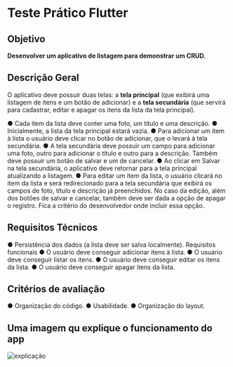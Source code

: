 # Teste Prático Flutter

## Objetivo
**Desenvolver um aplicativo de listagem para demonstrar um CRUD.**

## Descrição Geral
O aplicativo deve possuir duas telas: a **tela principal** (que exibirá uma listagem de itens e um
botão de adicionar) e a **tela secundária** (que servirá para cadastrar, editar e apagar os itens
da lista da tela principal).

● Cada item da lista deve conter uma foto, um título e uma descrição.
● Inicialmente, a lista da tela principal estará vazia.
● Para adicionar um item à lista o usuário deve clicar no botão de adicionar, que o
levará à tela secundária.
● A tela secundária deve possuir um campo para adicionar uma foto, outro para
adicionar o título e outro para a descrição. Também deve possuir um botão de salvar
e um de cancelar.
● Ao clicar em Salvar na tela secundária, o aplicativo deve retornar para a tela
principal atualizando a listagem.
● Para editar um item da lista, o usuário clicará no item da lista e será redirecionado
para a tela secundária que exibirá os campos de foto, título e descrição já
preenchidos. No caso da edição, além dos botões de salvar e cancelar, também
deve ser dada a opção de apagar o registro. Fica a critério do desenvolvedor onde
incluir essa opção.

## Requisitos Técnicos

● Persistência dos dados (a lista deve ser salva localmente).
Requisitos funcionais
● O usuário deve conseguir adicionar itens à lista.
● O usuário deve conseguir listar os itens.
● O usuário deve conseguir editar os itens da lista.
● O usuário deve conseguir apagar itens da lista.

## Critérios de avaliação
● Organização do código.
● Usabilidade.
● Organização do layout.

## Uma imagem qu explique o funcionamento do app

![explicação]([Teste_Pratico_Flutter\foto\explicação.png](https://github.com/jGledsonSilva/Teste_Pratico_Flutter/blob/main/foto/explica%C3%A7%C3%A3o.png))
